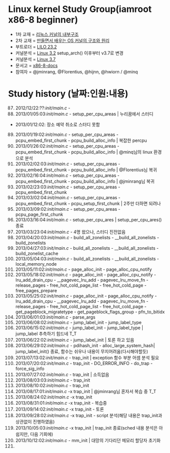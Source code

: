 Linux kernel Study Group(iamroot x86-8 beginner)
========================================
* 1차 교재 = [리눅스 커널의 내부구조](http://www.yes24.com/24/goods/3080849)
* 2차 교재 = [만들면서 배우는 OS 커널의 구조와 원리](http://www.yes24.com/24/goods/1469757)
* 부트로더 = [LILO 23.2](https://github.com/x86-8/lilo232.git)
* 커널분석 = [Linux 3.2](https://github.com/x86-8/linux-3.2.git) setup_arch() 이후부터 v3.7로 변경
* 커널분석 = [Linux 3.7](https://github.com/x86-8/linux-3.7.git)
* 문서고 = [x86-8-docs](https://github.com/x86-8/x86-8-docs.git)
* 참여자 = @jminrang, @Florentius, @hijnn, @hwiorn  / @minq

Study history (날짜:인원:내용)
==============================
87. 2012/12/22:??:*init/main.c* -
88. 2013/01/05:03:*init/main.c* - setup_per_cpu_areas | 누리꿈에서 스터디
*   2013/01/12:02: 장소 예약 취소로 스터디 못함
89. 2013/01/19:02:*init/main.c* - setup_per_cpu_areas - pcpu_embed_first_chunk - pcpu_build_alloc_info | 복잡한 percpu
90. 2013/01/26:02:*init/main.c* - setup_per_cpu_areas - pcpu_embed_first_chunk - pcpu_build_alloc_info | @minq님의 linux 환경으로 분석
91. 2013/02/02:03:*init/main.c* - setup_per_cpu_areas - pcpu_embed_first_chunk - pcpu_build_alloc_info | @Florentius님 복귀
92. 2013/02/16:04:*init/main.c* - setup_per_cpu_areas - pcpu_embed_first_chunk - pcpu_build_alloc_info | @jminrang님 복귀
93. 2013/02/23:03:*init/main.c* - setup_per_cpu_areas - pcpu_embed_first_chunk
94. 2013/03/02:04:*init/main.c* - setup_per_cpu_areas - pcpu_embed_first_chunk - pcpu_setup_first_chunk | 2주만 더하면 되려나
95. 2013/03/09:02:*init/main.c* - setup_per_cpu_areas - pcpu_page_first_chunk
96. 2013/03/16:04:*init/main.c* - setup_per_cpu_ares | setup_per_cpu_ares() 종료
97. 2013/03/23:04:*init/main.c* - 4명 왔으나, 스터디 진전없음
98. 2013/04/20:03:*init/main.c* - build_all_zonelists - __build_all_zonelists - build_zonelists
99. 2013/04/27:03:*init/main.c* - build_all_zonelists - __build_all_zonelists - build_zonelist_cache
100. 2013/05/04:03:*init/main.c* - build_all_zonelists - __build_all_zonelists - local_memory_node
101. 2013/05/11:02:*init/main.c* - page_alloc_init - page_alloc_cpu_notify
102. 2013/05/18:02:*init/main.c* - page_alloc_init - page_alloc_cpu_notify - lru_add_drain_cpu - __pagevec_lru_add - pagevec_lru_move_fn - release_pages - free_hot_cold_page_list - free_hot_cold_page - free_pages_prepare
103. 2013/05/25:02:*init/main.c* - page_alloc_init - page_alloc_cpu_notify - lru_add_drain_cpu - __pagevec_lru_add - pagevec_lru_move_fn - release_pages - free_hot_cold_page_list - free_hot_cold_page - get_pageblock_migratetype - get_pageblock_flags_group - pfn_to_bitidx
104. 2013/06/01:03:*init/main.c* - parse_args
105. 2013/06/08:02:*init/main.c* - jump_label_init - jump_label_type
106. 2013/06/15:02:*init/main.c* - jump_label_init - jump_label_type | jump_label 추측하기 힘드네 T_T
107. 2013/06/22:02:*init/main.c* - jump_label_init | 토론 하고 있음
108. 2013/06/29:02:*init/main.c* - pdihash_init - alloc_large_system_hash| jump_label_init() 종료, 함수는 쉬우나 내용이 무지어려움(다시해야할듯)
109. 2013/07/13:02:*init/main.c* - trap_init | exception 함수 부분 어셈 분석 필요
110. 2013/07/20:02:*init/main.c* - trap_init - DO_ERROR_INFO - do_trap - force_sig_info
111. 2013/07/27:02:*init/main.c* - trap_init | 소득없음
112. 2013/08/03:03:*init/main.c* - trap_init
113. 2013/08/10:02:*init/main.c* - trap_init
114. 2013/08/17:01:*init/main.c* -x trap_init | @jminrang님 혼자서 복습 중 T_T
115. 2013/08/24:02:*init/main.c* -x trap_init
116. 2013/08/31:01:*init/main.c* -x trap_init - 복습중
117. 2013/09/14:02:*init/main.c* -x trap_init - 토론
118. 2013/09/28:02:*init/main.c* -x trap_init - script 분석(해당 내용은 trap_init과 상관없이 진행하였음)
119. 2013/10/05:03:*init/main.c* -x trap_init | trap_init 종료(sched 내용 분석은 아쉽지만, 다음 기회에)
120. 2013/10/12:02:*init/main.c* - mm_init | 대망의 기다리던 메모리 할당자 초기화
121.
